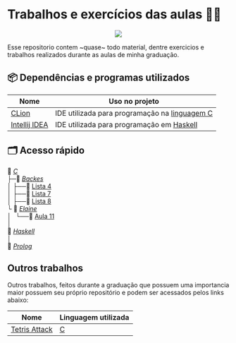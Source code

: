# Trabalhos e exercícios das aulas 👨‍💻

<p align="center">
<a href="https://www.codacy.com/manual/Aureom/Treinamento-C?utm_source=github.com&amp;utm_medium=referral&amp;utm_content=Aureom/Treinamento-C&amp;utm_campaign=Badge_Grade"><img src="https://api.codacy.com/project/badge/Grade/9229c11a972d40dcaf1d1ccdcc22af2c"/></a>
</p>

Esse repositorio contem ~quase~ todo material, dentre exercicios e trabalhos realizados durante as aulas de minha graduação.

## 📦 Dependências e programas utilizados

| Nome                                      | Uso no projeto |
| ----------------------------------------- | -------------- | 
| [CLion](https://www.jetbrains.com/clion/) | IDE utilizada para programação na [linguagem C](https://en.wikipedia.org/wiki/C_(programming_language))  |
| [Intellij IDEA](https://www.jetbrains.com/idea/) | IDE utilizada para programação em [Haskell](https://en.wikipedia.org/wiki/Haskell_(programming_language))  |

## 🗂 Acesso rápido
📂 *[C](./C)*    
├─📂 *[Backes](./C/Backes)*    
│ ├──📁 [Lista 4](./C/Backes/Lista%204)    
│ ├──📁 [Lista 7](./C/Backes/Lista%207)    
│ ├──📁 [Lista 8](./C/Backes/Lista%208)    
└ 📂 *[Elaine](./C/Elaine)*       
│⠀└──📁 [Aula 11](./C/Elaine/Aula%2011)    
│   
📂 *[Haskell](/Haskell)*  
│  
📂 *[Prolog](/Prolog)*    



## Outros trabalhos
Outros trabalhos, feitos durante a graduação que possuem uma importancia maior possuem seu próprio repositório e podem ser acessados pelos links abaixo:

| Nome                                                     | Linguagem utilizada |
| -------------------------------------------------------- | ------------------- | 
| [Tetris Attack](https://github.com/Aureom/Tetris-Attack) | [C](https://en.wikipedia.org/wiki/C_(programming_language))  |

